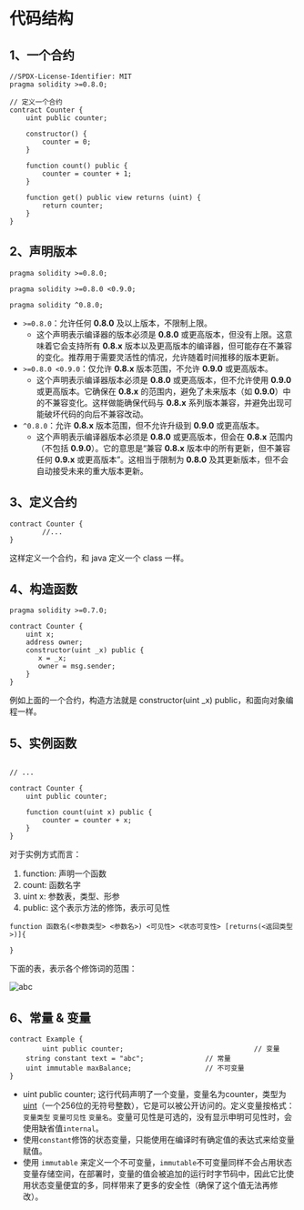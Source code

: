 # 代码结构

## 1、一个合约

```solidity
//SPDX-License-Identifier: MIT
pragma solidity >=0.8.0;

// 定义一个合约
contract Counter {
    uint public counter;
    
    constructor() {
        counter = 0;
    }
    
    function count() public {
        counter = counter + 1;
    }
    
    function get() public view returns (uint) {
        return counter;
    }
}
```

## 2、声明版本

```solidity
pragma solidity >=0.8.0;

pragma solidity >=0.8.0 <0.9.0;

pragma solidity ^0.8.0;
```

- `>=0.8.0`：允许任何 **0.8.0** 及以上版本，不限制上限。
  - 这个声明表示编译器的版本必须是 **0.8.0** 或更高版本，但没有上限。这意味着它会支持所有 **0.8.x** 版本以及更高版本的编译器，但可能存在不兼容的变化。推荐用于需要灵活性的情况，允许随着时间推移的版本更新。
- `>=0.8.0 <0.9.0`：仅允许 **0.8.x** 版本范围，不允许 **0.9.0** 或更高版本。
  - 这个声明表示编译器版本必须是 **0.8.0** 或更高版本，但不允许使用 **0.9.0** 或更高版本。它确保在 **0.8.x** 的范围内，避免了未来版本（如 **0.9.0**）中的不兼容变化。这样做能确保代码与 **0.8.x** 系列版本兼容，并避免出现可能破坏代码的向后不兼容改动。
- `^0.8.0`：允许 **0.8.x** 版本范围，但不允许升级到 **0.9.0** 或更高版本。
  - 这个声明表示编译器版本必须是 **0.8.0** 或更高版本，但会在 **0.8.x** 范围内（不包括 **0.9.0**）。它的意思是“兼容 **0.8.x** 版本中的所有更新，但不兼容任何 **0.9.x** 或更高版本”。这相当于限制为 **0.8.0** 及其更新版本，但不会自动接受未来的重大版本更新。

## 3、定义合约

```solidity
contract Counter {
		//...
}
```

这样定义一个合约，和 java 定义一个 class 一样。

## 4、构造函数

```solidity
pragma solidity >=0.7.0;

contract Counter {
    uint x;
    address owner;
    constructor(uint _x) public {
       x = _x;
       owner = msg.sender;
    }
}
```

例如上面的一个合约，构造方法就是 constructor(uint _x) public，和面向对象编程一样。

## 5、实例函数

```solidity

// ...

contract Counter {
    uint public counter;
    
    function count(uint x) public {
        counter = counter + x;
    }
}
```

对于实例方式而言：

1. function: 声明一个函数
2. count: 函数名字
3. uint x: 参数表，类型、形参
4. public: 这个表示方法的修饰，表示可见性

```solidity
function 函数名(<参数类型> <参数名>) <可见性> <状态可变性> [returns(<返回类型>)]{ 

}
```

下面的表，表示各个修饰词的范围：

![abc](../../img/abc.png)

## 6、常量 & 变量

```solidity
contract Example {
		uint public counter;								// 变量
    string constant text = "abc";				// 常量
    uint immutable maxBalance;					// 不可变量
}
```

- uint public counter; 这行代码声明了一个变量，变量名为counter，类型为[uint](https://decert.me/tutorial/solidity/solidity-basic/int)（一个256位的无符号整数），它是可以被公开访问的。定义变量按格式：`变量类型` `变量可见性` `变量名`。变量可见性是可选的，没有显示申明可见性时，会使用缺省值`internal`。
- 使用`constant`修饰的状态变量，只能使用在编译时有确定值的表达式来给变量赋值。
- 使用 `immutable` 来定义一个不可变量，`immutable`不可变量同样不会占用状态变量存储空间，在部署时，变量的值会被追加的运行时字节码中，因此它比使用状态变量便宜的多，同样带来了更多的安全性（确保了这个值无法再修改）。

